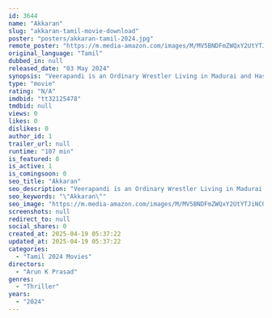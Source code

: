 ```yaml
---
id: 3644
name: "Akkaran"
slug: "akkaran-tamil-movie-download"
poster: "posters/akkaran-tamil-2024.jpg"
remote_poster: "https://m.media-amazon.com/images/M/MV5BNDFmZWQxY2UtYTJiNC00NmI1LTlhOTUtMDUyYWIzOWZmYmU0XkEyXkFqcGc@._V1_SX300.jpg"
original_language: "Tamil"
dubbed_in: null
released_date: "03 May 2024"
synopsis: "Veerapandi is an Ordinary Wrestler Living in Madurai and Has Two Daughters in Which His Second Daughter Priya is Killed by Two Unknowns. How He Takes Revenge on Them in a Different Way is the Rest of the Story"
type: "movie"
rating: "N/A"
imdbid: "tt32125478"
tmdbid: null
views: 0
likes: 0
dislikes: 0
author_id: 1
trailer_url: null
runtime: "107 min"
is_featured: 0
is_active: 1
is_comingsoon: 0
seo_title: "Akkaran"
seo_description: "Veerapandi is an Ordinary Wrestler Living in Madurai and Has Two Daughters in Which His Second Daughter Priya is Killed by Two Unknowns. How He Takes Revenge on Them in a Different Way is the Rest of the Story"
seo_keywords: "\"Akkaran\""
seo_image: "https://m.media-amazon.com/images/M/MV5BNDFmZWQxY2UtYTJiNC00NmI1LTlhOTUtMDUyYWIzOWZmYmU0XkEyXkFqcGc@._V1_SX300.jpg"
screenshots: null
redirect_to: null
social_shares: 0
created_at: 2025-04-19 05:37:22
updated_at: 2025-04-19 05:37:22
categories:
  - "Tamil 2024 Movies"
directors:
  - "Arun K Prasad"
genres:
  - "Thriller"
years:
  - "2024"
---
```

